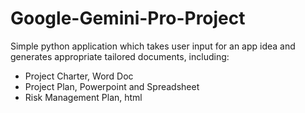 # Google-Gemini-Pro-Project
Simple python application which takes user input for an app idea and generates appropriate tailored documents, including:
-  Project Charter, Word Doc
-  Project Plan, Powerpoint and Spreadsheet
-  Risk Management Plan, html 
